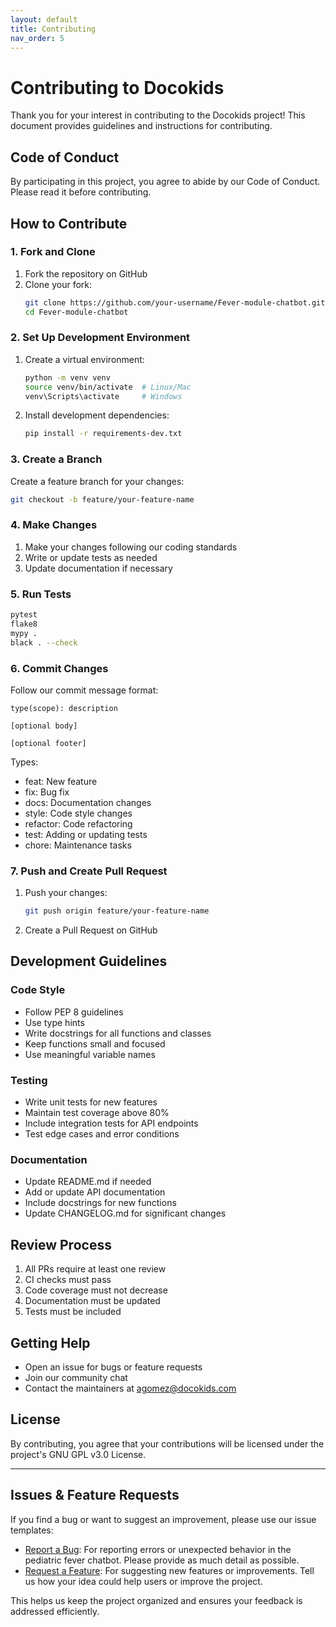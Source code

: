 ```yaml
---
layout: default
title: Contributing
nav_order: 5
---
```


# Contributing to Docokids

Thank you for your interest in contributing to the Docokids project! This document provides guidelines and instructions for contributing.

## Code of Conduct

By participating in this project, you agree to abide by our Code of Conduct. Please read it before contributing.

## How to Contribute

### 1. Fork and Clone

1. Fork the repository on GitHub
2. Clone your fork:
   ```bash
   git clone https://github.com/your-username/Fever-module-chatbot.git
   cd Fever-module-chatbot
   ```

### 2. Set Up Development Environment

1. Create a virtual environment:
   ```bash
   python -m venv venv
   source venv/bin/activate  # Linux/Mac
   venv\Scripts\activate     # Windows
   ```

2. Install development dependencies:
   ```bash
   pip install -r requirements-dev.txt
   ```

### 3. Create a Branch

Create a feature branch for your changes:
```bash
git checkout -b feature/your-feature-name
```

### 4. Make Changes

1. Make your changes following our coding standards
2. Write or update tests as needed
3. Update documentation if necessary

### 5. Run Tests

```bash
pytest
flake8
mypy .
black . --check
```

### 6. Commit Changes

Follow our commit message format:
```
type(scope): description

[optional body]

[optional footer]
```

Types:
- feat: New feature
- fix: Bug fix
- docs: Documentation changes
- style: Code style changes
- refactor: Code refactoring
- test: Adding or updating tests
- chore: Maintenance tasks

### 7. Push and Create Pull Request

1. Push your changes:
   ```bash
   git push origin feature/your-feature-name
   ```

2. Create a Pull Request on GitHub

## Development Guidelines

### Code Style

- Follow PEP 8 guidelines
- Use type hints
- Write docstrings for all functions and classes
- Keep functions small and focused
- Use meaningful variable names

### Testing

- Write unit tests for new features
- Maintain test coverage above 80%
- Include integration tests for API endpoints
- Test edge cases and error conditions

### Documentation

- Update README.md if needed
- Add or update API documentation
- Include docstrings for new functions
- Update CHANGELOG.md for significant changes

## Review Process

1. All PRs require at least one review
2. CI checks must pass
3. Code coverage must not decrease
4. Documentation must be updated
5. Tests must be included

## Getting Help

- Open an issue for bugs or feature requests
- Join our community chat
- Contact the maintainers at agomez@docokids.com

## License

By contributing, you agree that your contributions will be licensed under the project's GNU GPL v3.0 License. 

---

## Issues & Feature Requests

If you find a bug or want to suggest an improvement, please use our issue templates:

- [Report a Bug](https://github.com/alejo14171/Fever-module-chatbot/issues/new?template=bug_report.md): For reporting errors or unexpected behavior in the pediatric fever chatbot. Please provide as much detail as possible.
- [Request a Feature](https://github.com/alejo14171/Fever-module-chatbot/issues/new?template=feature_request.md): For suggesting new features or improvements. Tell us how your idea could help users or improve the project.

This helps us keep the project organized and ensures your feedback is addressed efficiently. 